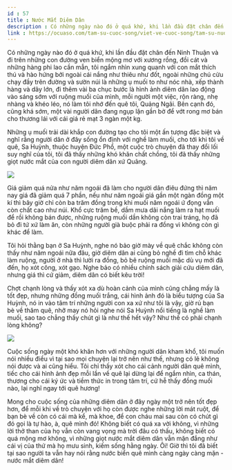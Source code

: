 ```yaml
---
id : 57
title : Nước Mắt Diêm Dân
description : Có những ngày nào đó ở quá khứ, khi lần đầu đặt chân đến Ninh Thuận và đi trên những con đường ven biển mộng mơ với xương rồng, đồi cát và những hàng phi lao cần mẫn, tôi ngắm nhìn xung quanh với con mắt thích thú và hào hứng bởi ngoài cái nắng như thiêu như đốt, ngoài những chú cừu chạy đầy trên đường và sườn núi là những ụ muối to như nóc nhà, xếp thành hàng và dãy lớn, đi thêm vài ba chục bước là hình ảnh diêm dân lao động vào sáng sớm với ruộng muối của mình, mỗi người một việc, rộn ràng, nhẹ nhàng và khéo léo, nó làm tôi nhớ đến quê tôi, Quảng Ngãi. Bên cạnh đó, cũng khá sớm, một vài người dân đang ngụp lặn gần bờ để vớt rong mơ bán cho thương lái với cái giá rẻ mạt 3 ngàn một kg.
link : https://ocuaso.com/tam-su-cuoc-song/viet-ve-cuoc-song/tam-su-nuoc-mat-diem-dan.html
---
```


Có những ngày nào đó ở quá khứ, khi lần đầu đặt chân đến Ninh Thuận và đi
trên những con đường ven biển mộng mơ với xương rồng, đồi cát và những hàng
phi lao cần mẫn, tôi ngắm nhìn xung quanh với con mắt thích thú và hào hứng
bởi ngoài cái nắng như thiêu như đốt, ngoài những chú cừu chạy đầy trên
đường và sườn núi là những ụ muối to như nóc nhà, xếp thành hàng và dãy
lớn, đi thêm vài ba chục bước là hình ảnh diêm dân lao động vào sáng sớm
với ruộng muối của mình, mỗi người một việc, rộn ràng, nhẹ nhàng và khéo
léo, nó làm tôi nhớ đến quê tôi, Quảng Ngãi. Bên cạnh đó, cũng khá sớm,
một vài người dân đang ngụp lặn gần bờ để vớt rong mơ bán cho thương lái
với cái giá rẻ mạt 3 ngàn một kg.

Những ụ muối trải dài khắp con đường tạo cho tôi một ấn tượng đặc biệt và
nghĩ rằng người dân ở đây sống ổn định với nghề làm muối, cho tới khi tôi
về quê, Sa Huỳnh, thuộc huyện Đức Phổ, một cuộc trò chuyện đã thay đổi lối
suy nghĩ của tôi, tôi đã thấy những khó khăn chất chồng, tôi đã thấy những
giọt nước mắt của con người diêm dân xứ Quãng.

![](https://ocuaso.com/wp-content/uploads/2016/03/tam-su-nuoc-mat-diem-dan.jpg)

Giá giảm quá nửa như năm ngoái đã làm cho người dân điêu đứng thì năm nay
giá đã giảm quá 7 phần, nếu như năm ngoái giá gần một ngàn đồng một kí thì
bây giờ chỉ còn ba trăm đồng trong khi muối năm ngoái ứ đọng vẫn còn chất
cao như núi. Khổ cực trăm bề, dầm mưa dãi nắng làm ra hạt muối để rồi không
bán được, những ruộng muối dần không còn trai tráng, họ đã bỏ đi tứ xứ làm
ăn, còn những người già buộc phải ra đồng vì không còn gì khác để làm.

Tôi hỏi thằng bạn ở Sa Huỳnh, nghe nó bảo giờ mày về quê chắc không còn
thấy như năm ngoái nữa đâu, giờ diêm dân ai cũng bỏ nghề đi tìm chỗ khác
làm ruộng, người ở nhà thì lười ra đồng, bỏ bê ruộng muối mặc dù vụ mới
đã đến, họ xót công, xót gạo. Nghe bảo có nhiều chính sách giải cứu diêm
dân, nhưng giá thì cứ giảm, diêm dân có biết kêu trời!

Chợt chạnh lòng và thấy xót xa dù hoàn cảnh của mình cũng chẳng mấy là tốt
đẹp, nhưng những đồng muối trắng, cái hình ảnh đó là biểu tượng của Sa Huỳnh,
nó in vào tâm trí những người con xa xứ như tôi là vậy, giờ rủ bạn bè về
thăm quê, nhỡ may nó hỏi nghe nói Sa Huỳnh nổi tiếng là nghề làm muối, sao
tao chẳng thấy chút gì là như thế hết vậy? Như thế có phải chạnh lòng không?

![](https://ocuaso.com/wp-content/uploads/2016/03/tam-su-nuoc-mat-diem-dan-2.jpg)

Cuộc sống ngày một khó khăn hơn với những người dân kham khổ, tôi muốn nói
nhiều điều vì tại sao mọi chuyện lại trở nên như thế, nhưng có lẽ không
nói được và ai cũng hiểu. Tôi chỉ thấy xót cho cái cảnh người dân quê mình,
tiếc cho cái hình ảnh đẹp mỗi lần về quê lại dừng lại để ngắm nhìn, ca thán,
thương cho cái ký ức và tiềm thức in trong tâm trí, cứ hễ thấy đồng muối
nào, lại nghĩ ngay tới quê hương!

Mong cho cuộc sống của những diêm dân ở đây ngày một trở nên tốt đẹp hơn,
để mỗi khi về trò chuyện với họ còn được nghe những lời mát ruột, để bạn
bè về còn có cái mà kể, mà khoe, để con cháu mai sau còn có chút gì đó gọi
là tự hào, à, quê mình đó! Không biết có quá xa vời không, vì những lời
thở than của họ vẫn còn vang vọng mà trời đâu có thấu, không biết có quá
mộng mơ không, vì những giọt nước mắt diêm dân vẫn mặn đắng như cái vị của
thứ mà họ mưu sinh, kiếm sống hằng ngày. Ôi! Giờ thì tôi đã biết tại sao
người ta vẫn hay nói rằng nước biển quê mình càng ngày càng mặn - nước mắt
diêm dân!